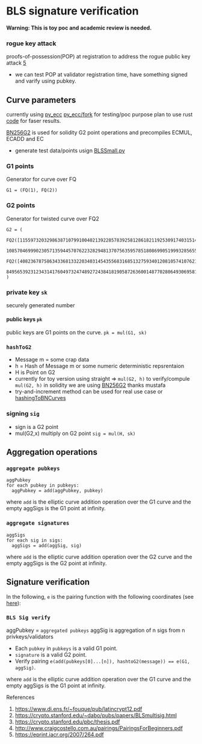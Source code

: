 # BLS signature verification

**Warning: This is toy poc and academic review is needed.**

### rogue key attack

proofs-of-possession(POP) at registration to address the rogue public key attack [5](https://eprint.iacr.org/2007/264.pdf)

- we can test POP at validator registration time, have something signed and varify using pubkey.

## Curve parameters

currently using [py_ecc](https://github.com/ethereum/py_ecc) [py_ecc/fork](https://github.com/0xAshish/py_ecc) for testing/poc purpose
plan to use rust [code](https://github.com/zkcrypto/pairing) for faser results.

[BN256G2]() is used for solidity G2 point operations and precompiles ECMUL, ECADD and EC

- generate test data/points usign [BLSSmall.py](https://github.com/0xAshish/py_ecc/blob/master/tests/BLSsmall.py)

### G1 points

Generator for curve over FQ

```
G1 = (FQ(1), FQ(2))
```

### G2 points

Generator for twisted curve over FQ2

```
G2 = (
    FQ2([11559732032986387107991004021392285783925812861821192530917403151452391805634,
        10857046999023057135944570762232829481370756359578518086990519993285655852781]),
    FQ2([4082367875863433681332203403145435568316851327593401208105741076214120093531,
        8495653923123431417604973247489272438418190587263600148770280649306958101930]))
)
```

### private key `sk`

securely generated number

#### public keys `pk`

public keys are G1 points on the curve.
`pk = mul(G1, sk)`

### `hashToG2`

- Message m = some crap data
- h = Hash of Message m or some numeric deterministic repsrentaion
- H is Point on G2
- currently for toy version using straight => `mul(G2, h)`
  to verify/compule `mul(G2, h)` in solidity we are using [BN256G2](https://github.com/musalbas/solidity-BN256G2) thanks mustafa
- try-and-increment method can be used for real use case or [hashingToBNCurves](https://www.di.ens.fr/~fouque/pub/latincrypt12.pdf)

### signing `sig`

- sign is a G2 point
- mul(G2,x) multiply on G2 point
  `sig = mul(H, sk)`

## Aggregation operations

### `aggregate pubkeys`

```
aggPubkey
for each pubkey in pubkeys:
  aggPubkey = add(aggPubkey, pubkey)

```

where `add` is the elliptic curve addition operation over the G1 curve and the empty aggSigs is the G1 point at infinity.

### `aggregate signatures`

```
aggSigs
for each sig in sigs:
  aggSigs = add(aggSig, sig)

```

where `add` is the elliptic curve addition operation over the G2 curve and the empty aggSigs is the G2 point at infinity.

## Signature verification

In the following, `e` is the pairing function with the following coordinates (see [here](https://github.com/zkcrypto/pairing/tree/master/src/bls12_381#g1)):

### `BLS Sig verify`

aggPubkey = `aggregated pubkeys`
aggSig is aggregation of n sigs from n privkeys/validators

- Each `pubkey` in `pubkeys` is a valid G1 point.
- `signature` is a valid G2 point.
- Verify pairing `e(add(pubkeys[0]...[n]), hashtoG2(message)) == e(G1, aggSig)`.

where `add` is the elliptic curve addition operation over the G1 curve and the empty aggSigs is the G1 point at infinity.

References

1. https://www.di.ens.fr/~fouque/pub/latincrypt12.pdf
2. https://crypto.stanford.edu/~dabo/pubs/papers/BLSmultisig.html
3. https://crypto.stanford.edu/pbc/thesis.pdf
4. http://www.craigcostello.com.au/pairings/PairingsForBeginners.pdf
5. https://eprint.iacr.org/2007/264.pdf
